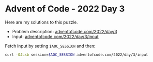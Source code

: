 # Advent of Code - 2022 Day 3
Here are my solutions to this puzzle.

* Problem description: [adventofcode.com/2022/day/3](https://adventofcode.com/2022/day/3)
* Input: [adventofcode.com/2022/day/3/input](https://adventofcode.com/2022/day/3/input)

Fetch input by setting `$AOC_SESSION` and then:
```bash
curl -OJLsb session=$AOC_SESSION adventofcode.com/2022/day/3/input
```
